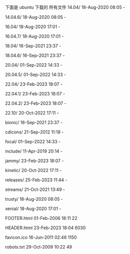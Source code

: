 下面是 ubuntu 下载的 所有文件
14.04/                                             18-Aug-2020 08:05                   -   

14.04.6/                                           18-Aug-2020 08:05                   -   

16.04/                                             18-Aug-2020 17:01                   -    

16.04.7/                                           18-Aug-2020 17:01                   -    

18.04/                                             16-Sep-2021 23:37                   -     

18.04.6/                                           16-Sep-2021 23:37                   -     

20.04/                                             01-Sep-2022 14:33                   -     

20.04.5/                                           01-Sep-2022 14:33                   -     

22.04/                                             23-Feb-2023 18:07                   -      

22.04.1/                                           23-Feb-2023 18:07                   -     

22.04.2/                                           23-Feb-2023 18:07                   -      

22.10/                                             20-Oct-2022 17:11                   -     

bionic/                                            16-Sep-2021 23:37                   -     

cdicons/                                           21-Sep-2012 11:18                   -     

focal/                                             01-Sep-2022 14:33                   -     

include/                                           11-Apr-2019 20:14                   -     

jammy/                                             23-Feb-2023 18:07                   -     

kinetic/                                           20-Oct-2022 17:11                   -     

releases/                                          25-Feb-2023 11:44                   -     

streams/                                           21-Oct-2021 13:49                   -     

trusty/                                            18-Aug-2020 08:05                   -     

xenial/                                            18-Aug-2020 17:01                   -     

FOOTER.html                                        01-Feb-2006 18:11                  22     

HEADER.html                                        23-Feb-2023 18:04                6030     

favicon.ico                                        16-Jun-2011 02:46                1150     

robots.txt                                         29-Oct-2009 10:22                  49      
